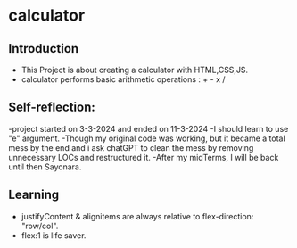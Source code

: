 # calculator
## Introduction
 - This Project is about creating a calculator with HTML,CSS,JS.
 - calculator performs basic arithmetic operations : + - x / 

## Self-reflection:
 -project started on 3-3-2024 and ended on 11-3-2024
 -I should learn to use "e" argument.
 -Though my original code was  working, but it became a total mess by the end and i ask chatGPT to clean the mess by removing unnecessary LOCs and restructured it.
 -After my midTerms, I will be back until then Sayonara.

## Learning
 - justifyContent & alignitems are always relative to flex-direction: "row/col".
 - flex:1 is life saver.
